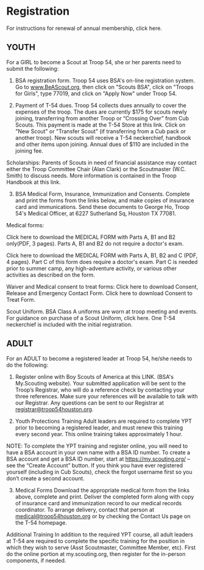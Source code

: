 # Registration

 For instructions for renewal of annual membership, click here.

 
## YOUTH
For a GIRL to become a Scout at Troop 54, she or her parents need to submit the following:

1.  BSA registration form.
Troop 54 uses BSA's on-line registration system.  Go to www.BeAScout.org, then click on "Scouts BSA", click on "Troops for Girls", type 77019, and click on "Apply Now" under Troop 54.

2.  Payment of T-54 dues.
Troop 54 collects dues annually to cover the expenses of the troop.  The dues are currently $175 for scouts newly joining, transferring from another Troop or “Crossing Over” from Cub Scouts. This payment is made at the T-54 Store at this link.  Click on "New Scout" or "Transfer Scout" (if transferring from a Cub pack or another troop).  New scouts will receive a T-54 neckerchief, handbook and other items upon joining.  Annual dues of $110 are included in the joining fee.

Scholarships:  Parents of Scouts in need of financial assistance may contact either the Troop Committee Chair (Alan Clark) or the Scoutmaster (W.C. Smith) to discuss needs.  More information is contained in the Troop Handbook at this link.

3.  BSA Medical Form, Insurance, Immunization and Consents.
Complete and print the forms from the links below, and make copies of insurance card and immunications.  Send these documents to George Ho, Troop 54's Medical Officer, at 6227 Sutherland Sq, Houston TX 77081.

Medical forms:

Click here to download the MEDICAL FORM with Parts A, B1 and B2 only(PDF, 3 pages).  Parts A, B1 and B2 do not require a doctor's exam.

Click here to download the MEDICAL FORM with Parts A, B1, B2 and C (PDF, 4 pages).  Part C of this form does require a doctor's exam.  Part C is needed prior to summer camp, any high-adventure activity, or various other activities as described on the form.

Waiver and Medical consent to treat forms:
Click here to download Consent, Release and Emergency Contact Form.
Click here to download Consent to Treat Form.

Scout Uniform.
BSA Class A uniforms are worn at troop meeting and events.  For guidance on purchase of a Scout Uniform, click here.  One T-54 neckerchief is included with the initial registration.



## ADULT
For an ADULT to become a registered leader at Troop 54, he/she needs to do the following:

1.  Register online with Boy Scouts of America at this LINK.   (BSA's My.Scouting website).  Your submitted application will be sent to the Troop’s Registrar, who will do a reference check by contacting your three references.  Make sure your references will be available to talk with our Registrar.  Any questions can be sent to our Registrar at registrar@troop54houston.org.

2.  Youth Protections Training
Adult leaders are required to complete YPT prior to becoming a registered leader, and must renew this training every second year.  This online training takes approximately 1 hour.

NOTE:  To complete the YPT training and register online, you will need to have a BSA account in your own name with a BSA ID number.  To create a BSA account and get a BSA ID number, start at https://my.scouting.org/ – see the “Create Account” button.  If you think you have ever registered yourself (including in Cub Scouts), check the forgot username first so you don’t create a second account.

3.  Medical Forms
Download the appropriate medical form from the links above, complete and print.  Deliver the completed form along with copy of insurance card and immunization record to our medical records coordinator.  To arrange delivery, contact that person at medical@troop54houston.org or by checking the Contact Us page on the T-54 homepage.

Additional Training
In addition to the required YPT course, all adult leaders at T-54 are required to complete the specific training for the position in which they wish to serve (Asst Scoutmaster, Committee Member, etc). First do the online portion at my.scouting.org, then register for the in-person components, if needed.